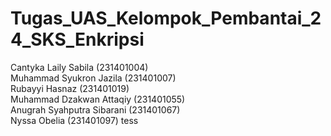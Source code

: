 # Tugas_UAS_Kelompok_Pembantai_24_SKS_Enkripsi 
Cantyka Laily Sabila  (231401004) <br>
Muhammad Syukron Jazila (231401007) <br>
Rubayyi Hasnaz (231401019) <br>
Muhammad Dzakwan Attaqiy (231401055) <br>
Anugrah Syahputra Sibarani (231401067) <br>
Nyssa Obelia (231401097)
tess

